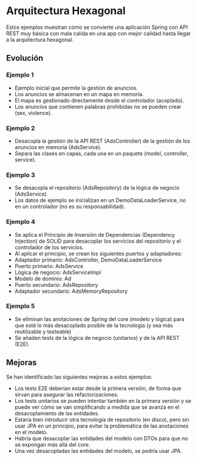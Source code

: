 # Arquitectura Hexagonal

Estos ejemplos muestran cómo se convierte una aplicación Spring con API REST muy básica con mala calida en una app con mejor calidad hasta llegar a la arquitectura hexagonal.

## Evolución

### Ejemplo 1

* Ejemplo inicial que permite la gestión de anuncios.
* Los anuncios se almacenan en un mapa en memoria.
* El mapa es gestionado directamente desde el controlador (acoplado).
* Los anuncios que contienen palabras prohibidas no se pueden crear (sex, violence).

### Ejemplo 2

* Desacopla la gestión de la API REST (AdsController) de la gestión de los anuncios en memoria (AdsService).
* Separa las clases en capas, cada una en un paquete (model, controller, service).

### Ejemplo 3

* Se desacopla el repositorio (AdsRepository) de la lógica de negocio (AdsService).
* Los datos de ejemplo se inicializan en un DemoDataLoaderService, no en un controlador (no es su responsabilidad).

### Ejemplo 4

* Se aplica el Principio de Inversión de Dependencias (Dependency Injection) de SOLID para desacoplar los servicios del repositorio y el controlador de los servicios.
* Al aplicar el principio, se crean los siguientes puertos y adaptadores:
 * Adaptador primario: AdsController, DemoDataLoaderService
 * Puerto primario: AdsService
 * Lógica de negocio: AdsServiceImpl
 * Modelo de dominio: Ad
 * Puerto secundario: AdsRepository
 * Adaptador secundario: AdsMemoryRepository

### Ejemplo 5

* Se eliminan las anotaciones de Spring del core (modelo y lógica) para que esté lo más desacoplado posible de la tecnología (y sea más reutilizable y testeable)
* Se añaden tests de la lógica de negocio (unitarios) y de la API REST (E2E).

## Mejoras

Se han identificado las siguientes mejoras a estos ejemplos:
* Los tests E2E deberían estar desde la primera versión, de forma que sirvan para asegurar las refactorizaciones.
* Los tests unitarios se pueden intentar también en la primera versión y se puede ver cómo se van simplificando a medida que se avanza en el desacoplamiento de las entidades.
* Estaría bien introducir otra tecnología de repositorio (en disco), pero sin usar JPA en un principio, para evitar la problemática de las anotaciones en el modelo.
* Habría que desacoplar las entidades del modelo con DTOs para que no se expongan más allá del core.
* Una vez desacopladas las entidades del modelo, se podría usar JPA.
